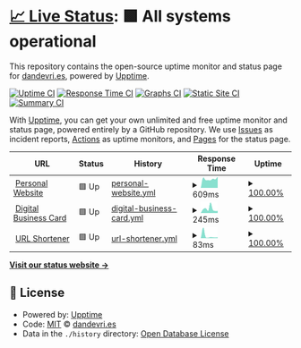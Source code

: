 # [📈 Live Status](https://status.dandevri.es): <!--live status--> **🟩 All systems operational**

This repository contains the open-source uptime monitor and status page for [dandevri.es](https://www.dandevri.es), powered by [Upptime](https://github.com/upptime/upptime).

[![Uptime CI](https://github.com/systemdes/status/workflows/Uptime%20CI/badge.svg)](https://github.com/systemdes/status/actions?query=workflow%3A%22Uptime+CI%22)
[![Response Time CI](https://github.com/systemdes/status/workflows/Response%20Time%20CI/badge.svg)](https://github.com/systemdes/status/actions?query=workflow%3A%22Response+Time+CI%22)
[![Graphs CI](https://github.com/systemdes/status/workflows/Graphs%20CI/badge.svg)](https://github.com/systemdes/status/actions?query=workflow%3A%22Graphs+CI%22)
[![Static Site CI](https://github.com/systemdes/status/workflows/Static%20Site%20CI/badge.svg)](https://github.com/systemdes/status/actions?query=workflow%3A%22Static+Site+CI%22)
[![Summary CI](https://github.com/systemdes/status/workflows/Summary%20CI/badge.svg)](https://github.com/systemdes/status/actions?query=workflow%3A%22Summary+CI%22)

With [Upptime](https://upptime.js.org), you can get your own unlimited and free uptime monitor and status page, powered entirely by a GitHub repository. We use [Issues](https://github.com/systemdes/status/issues) as incident reports, [Actions](https://github.com/systemdes/status/actions) as uptime monitors, and [Pages](https://status.dandevri.es) for the status page.

<!--start: status pages-->
<!-- This summary is generated by Upptime (https://github.com/upptime/upptime) -->
<!-- Do not edit this manually, your changes will be overwritten -->
<!-- prettier-ignore -->
| URL | Status | History | Response Time | Uptime |
| --- | ------ | ------- | ------------- | ------ |
| <img alt="" src="https://favicons.githubusercontent.com/dandevri.es" height="13"> [Personal Website](https://dandevri.es) | 🟩 Up | [personal-website.yml](https://github.com/systemdes/status/commits/HEAD/history/personal-website.yml) | <details><summary><img alt="Response time graph" src="./graphs/personal-website/response-time-week.png" height="20"> 609ms</summary><br><a href="https://status.dandevri.es/history/personal-website"><img alt="Response time 745" src="https://img.shields.io/endpoint?url=https%3A%2F%2Fraw.githubusercontent.com%2Fsystemdes%2Fstatus%2FHEAD%2Fapi%2Fpersonal-website%2Fresponse-time.json"></a><br><a href="https://status.dandevri.es/history/personal-website"><img alt="24-hour response time 610" src="https://img.shields.io/endpoint?url=https%3A%2F%2Fraw.githubusercontent.com%2Fsystemdes%2Fstatus%2FHEAD%2Fapi%2Fpersonal-website%2Fresponse-time-day.json"></a><br><a href="https://status.dandevri.es/history/personal-website"><img alt="7-day response time 609" src="https://img.shields.io/endpoint?url=https%3A%2F%2Fraw.githubusercontent.com%2Fsystemdes%2Fstatus%2FHEAD%2Fapi%2Fpersonal-website%2Fresponse-time-week.json"></a><br><a href="https://status.dandevri.es/history/personal-website"><img alt="30-day response time 745" src="https://img.shields.io/endpoint?url=https%3A%2F%2Fraw.githubusercontent.com%2Fsystemdes%2Fstatus%2FHEAD%2Fapi%2Fpersonal-website%2Fresponse-time-month.json"></a><br><a href="https://status.dandevri.es/history/personal-website"><img alt="1-year response time 745" src="https://img.shields.io/endpoint?url=https%3A%2F%2Fraw.githubusercontent.com%2Fsystemdes%2Fstatus%2FHEAD%2Fapi%2Fpersonal-website%2Fresponse-time-year.json"></a></details> | <details><summary><a href="https://status.dandevri.es/history/personal-website">100.00%</a></summary><a href="https://status.dandevri.es/history/personal-website"><img alt="All-time uptime 100.00%" src="https://img.shields.io/endpoint?url=https%3A%2F%2Fraw.githubusercontent.com%2Fsystemdes%2Fstatus%2FHEAD%2Fapi%2Fpersonal-website%2Fuptime.json"></a><br><a href="https://status.dandevri.es/history/personal-website"><img alt="24-hour uptime 100.00%" src="https://img.shields.io/endpoint?url=https%3A%2F%2Fraw.githubusercontent.com%2Fsystemdes%2Fstatus%2FHEAD%2Fapi%2Fpersonal-website%2Fuptime-day.json"></a><br><a href="https://status.dandevri.es/history/personal-website"><img alt="7-day uptime 100.00%" src="https://img.shields.io/endpoint?url=https%3A%2F%2Fraw.githubusercontent.com%2Fsystemdes%2Fstatus%2FHEAD%2Fapi%2Fpersonal-website%2Fuptime-week.json"></a><br><a href="https://status.dandevri.es/history/personal-website"><img alt="30-day uptime 100.00%" src="https://img.shields.io/endpoint?url=https%3A%2F%2Fraw.githubusercontent.com%2Fsystemdes%2Fstatus%2FHEAD%2Fapi%2Fpersonal-website%2Fuptime-month.json"></a><br><a href="https://status.dandevri.es/history/personal-website"><img alt="1-year uptime 100.00%" src="https://img.shields.io/endpoint?url=https%3A%2F%2Fraw.githubusercontent.com%2Fsystemdes%2Fstatus%2FHEAD%2Fapi%2Fpersonal-website%2Fuptime-year.json"></a></details>
| <img alt="" src="https://favicons.githubusercontent.com/card.dandevri.es" height="13"> [Digital Business Card](https://card.dandevri.es) | 🟩 Up | [digital-business-card.yml](https://github.com/systemdes/status/commits/HEAD/history/digital-business-card.yml) | <details><summary><img alt="Response time graph" src="./graphs/digital-business-card/response-time-week.png" height="20"> 245ms</summary><br><a href="https://status.dandevri.es/history/digital-business-card"><img alt="Response time 242" src="https://img.shields.io/endpoint?url=https%3A%2F%2Fraw.githubusercontent.com%2Fsystemdes%2Fstatus%2FHEAD%2Fapi%2Fdigital-business-card%2Fresponse-time.json"></a><br><a href="https://status.dandevri.es/history/digital-business-card"><img alt="24-hour response time 226" src="https://img.shields.io/endpoint?url=https%3A%2F%2Fraw.githubusercontent.com%2Fsystemdes%2Fstatus%2FHEAD%2Fapi%2Fdigital-business-card%2Fresponse-time-day.json"></a><br><a href="https://status.dandevri.es/history/digital-business-card"><img alt="7-day response time 245" src="https://img.shields.io/endpoint?url=https%3A%2F%2Fraw.githubusercontent.com%2Fsystemdes%2Fstatus%2FHEAD%2Fapi%2Fdigital-business-card%2Fresponse-time-week.json"></a><br><a href="https://status.dandevri.es/history/digital-business-card"><img alt="30-day response time 242" src="https://img.shields.io/endpoint?url=https%3A%2F%2Fraw.githubusercontent.com%2Fsystemdes%2Fstatus%2FHEAD%2Fapi%2Fdigital-business-card%2Fresponse-time-month.json"></a><br><a href="https://status.dandevri.es/history/digital-business-card"><img alt="1-year response time 242" src="https://img.shields.io/endpoint?url=https%3A%2F%2Fraw.githubusercontent.com%2Fsystemdes%2Fstatus%2FHEAD%2Fapi%2Fdigital-business-card%2Fresponse-time-year.json"></a></details> | <details><summary><a href="https://status.dandevri.es/history/digital-business-card">100.00%</a></summary><a href="https://status.dandevri.es/history/digital-business-card"><img alt="All-time uptime 100.00%" src="https://img.shields.io/endpoint?url=https%3A%2F%2Fraw.githubusercontent.com%2Fsystemdes%2Fstatus%2FHEAD%2Fapi%2Fdigital-business-card%2Fuptime.json"></a><br><a href="https://status.dandevri.es/history/digital-business-card"><img alt="24-hour uptime 100.00%" src="https://img.shields.io/endpoint?url=https%3A%2F%2Fraw.githubusercontent.com%2Fsystemdes%2Fstatus%2FHEAD%2Fapi%2Fdigital-business-card%2Fuptime-day.json"></a><br><a href="https://status.dandevri.es/history/digital-business-card"><img alt="7-day uptime 100.00%" src="https://img.shields.io/endpoint?url=https%3A%2F%2Fraw.githubusercontent.com%2Fsystemdes%2Fstatus%2FHEAD%2Fapi%2Fdigital-business-card%2Fuptime-week.json"></a><br><a href="https://status.dandevri.es/history/digital-business-card"><img alt="30-day uptime 100.00%" src="https://img.shields.io/endpoint?url=https%3A%2F%2Fraw.githubusercontent.com%2Fsystemdes%2Fstatus%2FHEAD%2Fapi%2Fdigital-business-card%2Fuptime-month.json"></a><br><a href="https://status.dandevri.es/history/digital-business-card"><img alt="1-year uptime 100.00%" src="https://img.shields.io/endpoint?url=https%3A%2F%2Fraw.githubusercontent.com%2Fsystemdes%2Fstatus%2FHEAD%2Fapi%2Fdigital-business-card%2Fuptime-year.json"></a></details>
| <img alt="" src="https://favicons.githubusercontent.com/dndv.nl" height="13"> [URL Shortener](https://dndv.nl) | 🟩 Up | [url-shortener.yml](https://github.com/systemdes/status/commits/HEAD/history/url-shortener.yml) | <details><summary><img alt="Response time graph" src="./graphs/url-shortener/response-time-week.png" height="20"> 83ms</summary><br><a href="https://status.dandevri.es/history/url-shortener"><img alt="Response time 469" src="https://img.shields.io/endpoint?url=https%3A%2F%2Fraw.githubusercontent.com%2Fsystemdes%2Fstatus%2FHEAD%2Fapi%2Furl-shortener%2Fresponse-time.json"></a><br><a href="https://status.dandevri.es/history/url-shortener"><img alt="24-hour response time 76" src="https://img.shields.io/endpoint?url=https%3A%2F%2Fraw.githubusercontent.com%2Fsystemdes%2Fstatus%2FHEAD%2Fapi%2Furl-shortener%2Fresponse-time-day.json"></a><br><a href="https://status.dandevri.es/history/url-shortener"><img alt="7-day response time 83" src="https://img.shields.io/endpoint?url=https%3A%2F%2Fraw.githubusercontent.com%2Fsystemdes%2Fstatus%2FHEAD%2Fapi%2Furl-shortener%2Fresponse-time-week.json"></a><br><a href="https://status.dandevri.es/history/url-shortener"><img alt="30-day response time 469" src="https://img.shields.io/endpoint?url=https%3A%2F%2Fraw.githubusercontent.com%2Fsystemdes%2Fstatus%2FHEAD%2Fapi%2Furl-shortener%2Fresponse-time-month.json"></a><br><a href="https://status.dandevri.es/history/url-shortener"><img alt="1-year response time 469" src="https://img.shields.io/endpoint?url=https%3A%2F%2Fraw.githubusercontent.com%2Fsystemdes%2Fstatus%2FHEAD%2Fapi%2Furl-shortener%2Fresponse-time-year.json"></a></details> | <details><summary><a href="https://status.dandevri.es/history/url-shortener">100.00%</a></summary><a href="https://status.dandevri.es/history/url-shortener"><img alt="All-time uptime 99.77%" src="https://img.shields.io/endpoint?url=https%3A%2F%2Fraw.githubusercontent.com%2Fsystemdes%2Fstatus%2FHEAD%2Fapi%2Furl-shortener%2Fuptime.json"></a><br><a href="https://status.dandevri.es/history/url-shortener"><img alt="24-hour uptime 100.00%" src="https://img.shields.io/endpoint?url=https%3A%2F%2Fraw.githubusercontent.com%2Fsystemdes%2Fstatus%2FHEAD%2Fapi%2Furl-shortener%2Fuptime-day.json"></a><br><a href="https://status.dandevri.es/history/url-shortener"><img alt="7-day uptime 100.00%" src="https://img.shields.io/endpoint?url=https%3A%2F%2Fraw.githubusercontent.com%2Fsystemdes%2Fstatus%2FHEAD%2Fapi%2Furl-shortener%2Fuptime-week.json"></a><br><a href="https://status.dandevri.es/history/url-shortener"><img alt="30-day uptime 99.77%" src="https://img.shields.io/endpoint?url=https%3A%2F%2Fraw.githubusercontent.com%2Fsystemdes%2Fstatus%2FHEAD%2Fapi%2Furl-shortener%2Fuptime-month.json"></a><br><a href="https://status.dandevri.es/history/url-shortener"><img alt="1-year uptime 99.77%" src="https://img.shields.io/endpoint?url=https%3A%2F%2Fraw.githubusercontent.com%2Fsystemdes%2Fstatus%2FHEAD%2Fapi%2Furl-shortener%2Fuptime-year.json"></a></details>

<!--end: status pages-->

[**Visit our status website →**](https://status.dandevri.es)

## 📄 License

- Powered by: [Upptime](https://github.com/upptime/upptime)
- Code: [MIT](./LICENSE) © [dandevri.es](https://www.dandevri.es)
- Data in the `./history` directory: [Open Database License](https://opendatacommons.org/licenses/odbl/1-0/)
